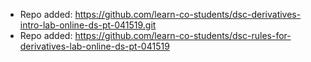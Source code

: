 
- Repo added: https://github.com/learn-co-students/dsc-derivatives-intro-lab-online-ds-pt-041519.git
- Repo added: https://github.com/learn-co-students/dsc-rules-for-derivatives-lab-online-ds-pt-041519